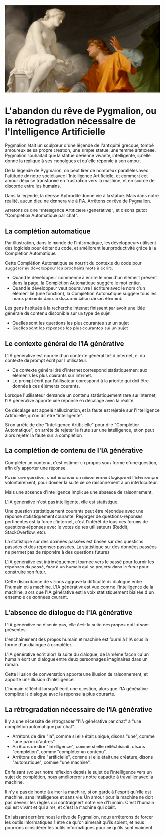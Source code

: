 ![](image/reve_de_pygmalion.png)

# L'abandon du rêve de Pygmalion, ou la rétrogradation nécessaire de l'Intelligence Artificielle

Pygmalion était un sculpteur d'une légende de l'antiquité grecque, tombé amoureux de sa propre création, une simple statue, une femme artificielle. Pygmalion souhaitait que la statue devienne vivante, intelligente, qu'elle donne la réplique à ses monolgues et qu'elle réponde à son amour.

De la légende de Pygmalion, on peut tirer de nombreux parallèles avec l'attitude de notre sociét avec l'Intelligence Artificielle, et comment cet amour déçu se transforme en frustration vers la machine, et en source de discorde entre les humains.

Dans la légende, la déesse Aphrodite donne vie à la statue. Mais dans notre réalité, aucun dieu ne donnera vie à l'IA. Arrêtons ce rêve de Pygmalion.

Arrêtons de dire "Intelligence Artificielle (générative)", et disons plutôt "Complétion Automatique par chat".

## La complétion automatique

Par illustration, dans le monde de l'informatique, les développeurs utilisent des logiciels pour éditer du code, et améliorent leur productivité grâce à la Complétion Automatique.

Cette Complétion Automatique se nourrit du contexte du code pour suggérer au développeur les prochains mots à écrire.

* Quand le développeur commence à écrire le nom d'un élément présent dans la page, la Complétion Automatique suggère le mot entier.
* Quand le développeur veut poursuivre l'écriture avec le nom d'un élément lié (une fonction), la Complétion Automatique suggère tous les noms présents dans la documentation de cet élément.

Les gens habitués à la recherche internet finissent par avoir une idée générale du contenu disponible sur un type de sujet.

* Quelles sont les questions les plus courantes sur un sujet
* Quelles sont les réponses les plus courantes sur un sujet

## Le contexte général de l'IA générative

L'IA générative est nourrie d'un contexte général tiré d'internet, et du contexte du prompt écrit par l'utilisateur.

* Ce contexte général tiré d'internet correspond statistiquement aux éléments les plus courants sur internet.
* Le prompt écrit par l'utilisateur correspond à la priorité qui doit être donnée à ces éléments courants.

Lorsque l'utilisateur demande un contenu statistiquement rare sur internet, l'IA générative apporte une réponse en décalage avec la réalité.

Ce décalage est appelé hallucination, et la faute est rejetée sur l'Intelligence Artificielle, qu'on dit être "intelligente".

Si on arrête de dire "Intelligence Artificielle" pour dire "Complétion Automatique", on arrête de rejeter la faute sur une intelligence, et on peut alors rejeter la faute sur la complétion.

## La complétion de contenu de l'IA générative

Compléter un contenu, c'est estimer un propos sous forme d'une question, afin d'y apporter une réponse.

Poser une question, c'est énoncer un raisonnement logique et l'interrompre volontairement, pour donner la suite de ce raisonnement à un interlocuteur.

Mais une absence d'intelligence implique une absence de raisonnement.

L'IA générative n'est pas intelligente, elle est statistique.

Une question statistiquement courante peut être répondue avec une réponse statistiquement courante. Regorger de questions-réponses pertinentes est la force d'internet, c'est l'intérêt de tous ces forums de questions-réponses avec le votes de ses utilisateurs (Reddit, StackOverflow, etc).

La statistique sur des données passées est basée sur des questions passées et des réponses passées. La statistique sur des données passées ne permet pas de répondre à des questions futures.

L'IA générative est intrinsèquement tournée vers le passé pour fournir les réponses du passé, face à un humain qui se projette dans le futur pour construire son futur.

Cette discordance de visions aggrave la difficulté du dialogue entre l'humain et la machine. L'IA générative est vue comme l'intelligence de la machine, alors que l'IA générative est la voix statistiquement biaisée d'un ensemble de données courant.

## L'absence de dialogue de l'IA générative

L'IA générative ne discute pas, elle écrit la suite des propos qui lui sont présentés.

L'enchaînement des propos humain et machine est fourni à l'IA sous la forme d'un dialogue à compléter.

L'IA générative écrit alors la suite du dialogue, de la même façon qu'un humain écrit un dialogue entre deux personnages imaginaires dans un roman.

Cette illusion de conversation apporte une illusion de raisonnement, et apporte une illusion d'intelligence.

L'humain réfléchit lorsqu'il écrit une question, alors que l'IA générative complète le dialogue avec la réponse la plus courante.

## La rétrogradation nécessaire de l'IA générative

Il y a une nécessité de rétrograder "l'IA générative par chat" à "une complétion automatique par chat".

* Arrêtons de dire "la", comme si elle était unique, disons "une", comme "une parmi d'autres".
* Arrêtons de dire "intelligence", comme si elle réfléchissait, disons "complétion", comme "compléter un contenu".
* Arrêtons de dire "artificielle", comme si elle était une créature, disons "automatique", comme "une machine".

En faisant évoluer notre réflexion depuis le sujet de l'intelligence vers un sujet de complétion, nous améliorerons notre capacité à travailler avec la machine.

Il n'y a pas de honte à aimer la machine, si on garde à l'esprit qu'elle est machine, sans intelligence et sans vie. Un amour pour la machine ne doit pas devenir les règles qui contraignent notre vie d'humain. C'est l'humain qui est vivant et qui aime, et c'est la machine qui obéit.

En laissant derrière nous le rêve de Pygmalion, nous arrêterons de forcer les outils informatiques à être ce qu'on aimerait qu'ils soient, et nous pourrons considérer les outils informatiques pour ce qu'ils sont vraiment.
